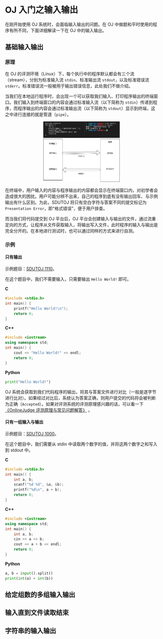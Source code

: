 # OJ 入门之输入输出

在刚开始使用 OJ 系统时，会面临输入输出的问题。在 OJ 中做题和平时使用的程序有所不同，下面详细解读一下在 OJ 中的输入输出。

## 基础输入输出

### 原理

在 OJ 的评测环境（Linux）下，每个执行中的程序默认都会有三个流（stream），分别为标准输入流 `stdin`、标准输出流 `stdout`，以及标准错误流 `stderr`。标准错误流一般被用于输出错误信息，此处我们不做介绍。

当我们在本地运行程序时，会出现一个可以获取我们输入、打印程序输出的终端窗口。我们输入到终端窗口的内容会通过标准输入流（以下简称为 `stdin`）传递到程序，而程序输出的内容会通过标准输出流（以下简称为 `stdout`）显示到终端，这之中进行连接的就是管道（`pipe`）。

<p align="center">
    <img src="images/hello.png" width="50%">
    <img src="images/example.png" width="50%">
</p>

在终端中，用户输入的内容与程序输出的内容都会显示在终端窗口内，对初学者会造成很大的困扰。用户可能分辨不出来，自己的程序到底有没有输出回车、与示例输出有什么区别。为此，SDUTOJ 将只有空白字符与答案不同的提交标记为 `Presentation Error`，即“格式错误”，便于用户排查。

而当我们将代码提交到 OJ 平台后，OJ 平台会创建输入与输出的文件，通过流重定向的方式，让程序从文件获取输入，将输出写入文件，此时程序的输入与输出是完全分开的。在本地进行测试时，也可以通过同样的方式来进行自测。

### 示例

#### 只有输出

示例题目：[SDUTOJ 1110](https://acm.sdut.edu.cn/onlinejudge2/index.php/Home/Index/problemdetail/pid/1110.html)。

在这个题目中，我们不需要输入，只需要输出 `Hello World!` 即可。

**C**

```c
#include <stdio.h>
int main() {
    printf("Hello World!\n");
    return 0;
}
```

**C++**

```cpp
#include <iostream>
using namespace std;
int main() {
    cout << "Hello World!" << endl;
    return 0;
}
```

**Python**

```python
print("Hello World!")
```

OJ 系统会获取到我们代码程序的输出，将其与答案文件进行对比（一般是逐字节进行比对）。如果经过对比后，系统认为答案正确，则用户提交的代码将会被判断为正确（`Accepted`）。如果对评测系统的评测原理感兴趣的话，可以看一下[《OnlineJudge 评测原理与常见问题解答》](https://meik2333.com/2018/12/14/OnlineJudge-%E8%AF%84%E6%B5%8B%E5%8E%9F%E7%90%86%E4%B8%8E%E5%B8%B8%E8%A7%81%E9%97%AE%E9%A2%98%E8%A7%A3%E7%AD%94/)
。

#### 只有一组输入与输出

示例题目：[SDUTOJ 1000](https://acm.sdut.edu.cn/onlinejudge2/index.php/Home/Index/problemdetail/pid/1000.html)。

在这个题目中，我们需要从 stdin 中读取两个数字的值，并将这两个数字之和写入到 stdout 中。

**C**

```c
#include <stdio.h>
int main() {
    int a, b;
    scanf("%d %d", &a, &b);
    printf("%d\n", a + b);
    return 0;
}
```

**C++**

```cpp
#include <iostream>
using namespace std;
int main() {
    int a, b;
    cin >> a >> b;
    cout << a + b << endl;
    return 0;
}
```

**Python**

```python
a, b = input().split()
print(int(a) + int(b))
```

## 给定组数的多组输入输出

## 输入直到文件读取结束

## 字符串的输入输出
